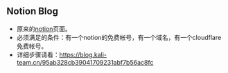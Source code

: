 ## Notion Blog

- 原来的[notion](https://kali-team.notion.site/edb6a939baab4424a25fd295b3c51312)页面。
- 必须满足的条件：有一个notion的免费帐号，有一个域名，有一个cloudflare免费帐号。
- 详细步骤请看：https://blog.kali-team.cn/95ab328cb39041709231abf7b56ac8fc
